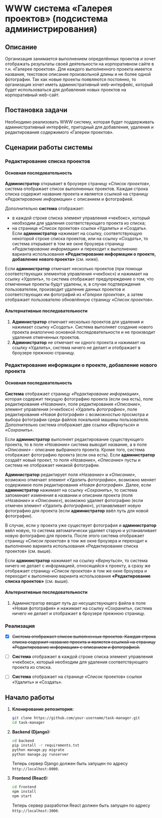 # WWW cистема «Галерея проектов» (подсистема администрирования)
## Описание
Организация занимается выполнением определённых проектов и хочет отображать результаты своей деятельности на корпоративном сайте в т.н. «Галерее проектов». Для каждого выполненного проекта имеется название, текстовое описание произвольной длины и не более одной фотографии. Так как новые проекты появляются постоянно, то организация хочет иметь административный web-интерфейс, который будет использоваться для добавления новых проектов на корпоративный web-сайт.
## Постановка задачи
Необходимо реализовать WWW систему, которая будет поддерживать административный интерфейс, пригодный для добавления, удаления и редактирования содержимого «Галереи проектов».

## Сценарии работы системы
### Редактирование списка проектов
#### Основная последовательность
**Администратор** открывает в броузере страницу *«Список проектов»*, система отображает список выполненных проектов. Каждая строка списка содержит название проекта и является ссылкой на страницу *«Редактирование информации»* с описанием и фотографией. 

Дополнительно **система** отображает:
- в каждой строке списка элемент управления «чекбокс», который необходим для удаления соответствующего проекта из списка;
- на странице «Список проектов» ссылки «Удалить» и «Создать».
Если **администратор** нажимает на ссылку, соответствующую некоторой строке списка проектов, или на ссылку *«Создать»*, то система открывает в том же окне броузера страницу *«Редактирование информации»* и переходит к выполнению варианта использования **«Редактирование информации о проекте, добавление нового проекта»** (см. ниже).

Если **администратор** отмечает несколько проектов (при помощи соответствующих элементов управления «чекбокс») и нажимает на ссылку *«Удалить»*, то система отображает предупреждение о том, что отмеченные проекты будут удалены, и, в случае подтверждения пользователем, производит удаление данных проектов и соответствующих им фотографий из *«Галереи проектов»*, а затем отображает пользователю обновлённую страницу *«Список проектов»*.

#### Альтернативные последовательности
1. **Администратор** отмечает несколько проектов для удаления и нажимает ссылку *«Создать»*. Система выполняет создание нового проекта аналогично основной последовательности и не производит удаления отмеченных проектов.
1. **Администратор** не отмечает ни одного проекта и нажимает на ссылку «Удалить», система ничего не делает и отображает в броузере прежнюю страницу.

### Редактирование информации о проекте, добавление нового проекта
#### Основная последовательность
**Система** отображает страницу *«Редактирование информации»*, которая содержит текущую фотографию проекта (если она есть), поле редактирования *«Название»*, поле редактирования *«Описание»*, элемент управления («чекбокс») *«Удалить фотографию»*, поле редактирования *«Новая фотография»* с возможностью просмотра и выбора фотографии среди файлов локальной машины пользователя. Дополнительно система отображает две ссылки *«Вернуться»* и *«Сохранить»*.

Если **администратор** выполняет редактирование существующего проекта, то в поле *«Название»* система выводит название, а в поле *«Описание»* - описание выбранного проекта. Кроме того, система отображает фотографию проекта (если она есть).
Если **администратор** создаёт новый проект, то поля *«Название»*, *«Описание»* пусты и система не отображает никакой фотографии.

**Администратор** редактирует поля *«Название»* и *«Описание»*, возможно отмечает элемент *«Удалить фотографию»*, возможно меняет содержимое поля редактирования *«Новая фотография»*. Далее, если **администратор** нажимает на ссылку *«Сохранить»*, то система запоминает изменения в названии и описании проекта (поля *«Название»* и *«Описание»*), возможно удаляет фотографию (если отмечен элемент *«Удалить фотографию»*), устанавливает новую фотографию для проекта (если **администратор** ввёл путь для новой фотографии). 

В случае, если у проекта уже существует фотография и **администратор** ввёл новую, то система автоматически удаляет старую и устанавливает новую фотографию для проекта. После этого система отображает страницу *«Список проектов»* в том же окне броузера и переходит к выполнению варианта использования «Редактирование списка проектов» (см. выше).

Если **администратор** нажимает на ссылку *«Вернуться»*, то система ничего не делает с информацией, относящейся к проекту, а сразу же отображает страницу *«Список проектов»* в том же окне броузера и переходит к выполнению варианта использования **«Редактирование списка проектов»** (см. выше).

#### Альтернативные последовательности
1. Администратор вводит путь до несуществующего файла в поле «Новая фотография» и нажимает на ссылку «Сохранить», система ничего не делает и отображает в броузере прежнюю страницу.


### Реализация
- [x] ~~Cистема отображает список выполненных проектов. Каждая строка списка содержит название проекта и является ссылкой на страницу «Редактирование информации» с описанием и фотографией.~~
- [ ] **Cистема** отображает в каждой строке списка элемент управления «чекбокс», который необходим для удаления соответствующего проекта из списка.
- [ ] **Cистема** отображает на странице «Список проектов» ссылки «Удалить» и «Создать».


## Начало работы

1. **Клонирование репозитория:**

   ```bash
   git clone https://github.com/your-username/task-manager.git
   cd task-manager
   ```

2. **Backend (Django):**

   ```bash
   cd backend
   pip install -r requirements.txt
   python manage.py migrate
   python manage.py runserver
   ```

   Теперь сервер Django должен быть запущен по адресу `http://localhost:8000`.

3. **Frontend (React):**

   ```bash
   cd frontend
   npm install
   npm start
   ```

   Теперь сервер разработки React должен быть запущен по адресу `http://localhost:3000`.
